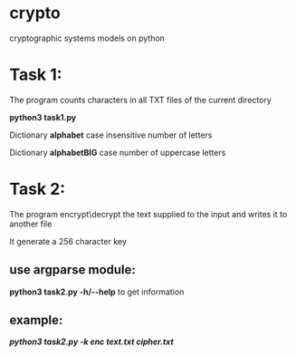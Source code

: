 # crypto
cryptographic systems models on python

Task 1:
======================================
The program counts characters in all TXT files of the current directory

**python3 task1.py**

Dictionary **alphabet** case insensitive number of letters

Dictionary **alphabetBIG** case number of uppercase letters


Task 2:
======================================
The program encrypt\decrypt the text supplied to the input and writes it to another file

It generate a 256 character key
 
use argparse module:
--------------------
**python3 task2.py -h/--help** to get information

example:
--------
***python3 task2.py -k enc text.txt cipher.txt***

